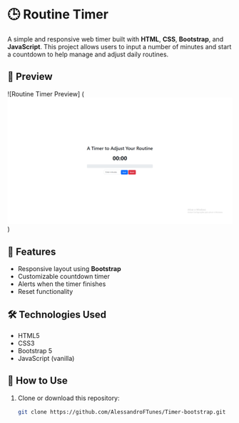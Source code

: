 # 🕒 Routine Timer

A simple and responsive web timer built with **HTML**, **CSS**, **Bootstrap**, and **JavaScript**. This project allows users to input a number of minutes and start a countdown to help manage and adjust daily routines.

## 📸 Preview

![Routine Timer Preview] (![alt text](assets/img/project.png))

## 🚀 Features

- Responsive layout using **Bootstrap**
- Customizable countdown timer
- Alerts when the timer finishes
- Reset functionality

## 🛠️ Technologies Used

- HTML5
- CSS3
- Bootstrap 5
- JavaScript (vanilla)

## 🔧 How to Use

1. Clone or download this repository:
   ```bash
   git clone https://github.com/AlessandroFTunes/Timer-bootstrap.git
